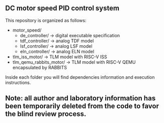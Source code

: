 ## DC motor speed PID control system

This repository is organized as follows: 
* motor_speed/
    * de_controller/  &rarr; digital executable specification
    * tdf_controller/  &rarr; analog TDF model
    * lsf_controller/  &rarr; analog LSF model
    * eln_controller/  &rarr; analog ELN model
* tlm_iss_motor/  &rarr; TLM model with RISC-V ISS
* tlm_qemu_rabbits_motor/  &rarr; TLM model with RISC-V QEMU encapsulated by RABBITS

Inside each folder you will find dependencies information and execution instructions.

## Note: all author and laboratory information has been temporarily deleted from the code to favor the blind review process. 